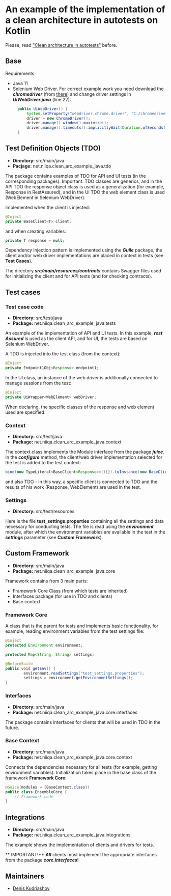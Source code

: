 # An example of the implementation of a clean architecture in autotests on Kotlin


Please, read ["Clean architecture in autotests"](http://blog.niiqa.net/clean-arc-in-tests)
before.

## Base
Requirements:
- Java 11
- Selenium Web Driver. For correct example work you need download the **_chromedriver_**
  (from [there](https://chromedriver.chromium.org/downloads)) and change driver settings in
  **_UiWebDriver.java_** (line 22):
  ```java
    public UiWebDriver() {
        System.setProperty("webdriver.chrome.driver", "C:/chromedriver.exe");
        driver = new ChromeDriver();
        driver.manage().window().maximize();
        driver.manage().timeouts().implicitlyWait(Duration.ofSeconds(10));
    }
  ```

## Test Definition Objects (TDO)

* **Directory:** src/main/java
* **Pacjage:** net.niiqa.clean_arc_example_java.tdo

The package contains examples of TDO for API and UI tests (in the corresponding packages).
Important: TDO classes are generics, and in the API TDO the response object class is used
as a generalization (for example, Response in RestAssured), and in the UI TDO the web
element class is used (WebElement in Selenium WebDriver).

Implemented when the client is injected:
```java
@Inject
private BaseClient<T> client;
```
and when creating variables:
```java
private T response = null;
```

Dependency Injection pattern is implemented using the **_Guile_** package, the client
and/or web driver implementations are placed in context in tests (see **Test Cases**).

The directory **_src/main/resources/contracts_** contains Swagger files used for
initializing the client and for API tests (and for checking contracts).



## Test cases

### Test case code

* **Directory:** src/test/java
* **Package:** net.niiqa.clean_arc_example_java.tests

An example of the implementation of API and UI tests. In this example, **_rest Assured_**
is used as the client API, and for UI, the tests are based on Selenium WebDriver.

A TDO is injected into the test class (from the context):
```java
@Inject
private Endpoint1Obj<Response> endpoint1;
```
In the UI class, an instance of the web driver is additionally connected to manage
sessions from the test:
```java
@Inject
private UiWrapper<WebElement> webDriver;
```
When declaring, the specific classes of the response and web element used are specified.

### Context

* **Directory:** src/test/java
* **Package:** net.niiqa.clean_arc_example_java.context

The context class implements the Module interface from the package **_juice_**. In the
**_configure_** method, the client/web driver implementation selected for the test is
added to the test context:
```java
bind(new TypeLiteral<BaseClient<Response>>(){}).toInstance(new BaseClientRa());
```
and also TDO - in this way, a specific client is connected to TDO and the results of his
work (Response, WebElement) are used in the test.

### Settings

* **Directory:** src/test/resources

Here is the file **test_settings.properties** containing all the settings and data necessary
for conducting tests. The file is read using the **_environment_** module, after which the
environment variables are available in the test in the **_settings_** parameter
(see **Custom Framework**).


## Custom Framework

* **Directory:** src/main/java
* **Package:** net.niiqa.clean_arc_example_java.core

Framework contains from 3 main parts:
* Framework Core Class (from which tests are inherited)
* Interfaces package (for use in TDO and clients)
* Base context

### Framework Core

A class that is the parent for tests and implements basic functionality, for example,
reading environment variables from the test settings file:
```java
@Inject
protected Environment environment;

protected Map<String, String> settings;

@BeforeSuite
public void getEnv() {
        environment.readSettings("test_settings.properties");
        settings = environment.getEnvironmentSettings();
}
```

### Interfaces

* **Directory:** src/main/java
* **Package:** net.niiqa.clean_arc_example_java.core.interfaces

The package contains interfaces for clients that will be used in TDO in the future.

### Base Context

* **Directory:** src/main/java
* **Package:** net.niiqa.clean_arc_example_java.core.context

Connects the dependencies necessary for all tests (for example, getting environment
variables). Initialization takes place in the base class of the framework **Framework Core**:
```java
@Guice(modules = {BaseContext.class})
public class EnsembleCore {
    // Framework code
}
```


## Integrations

* **Directory:** src/main/java
* **Package:** net.niiqa.clean_arc_example_java.integrations

The example shows the implementation of clients and drivers for tests.

** IMPORTANT!** **_All_** clients must implement the appropriate interfaces from the
package **_core.interfaces_**!

## Maintainers
- [Denis Kudriashov](https://github.com/qx57)